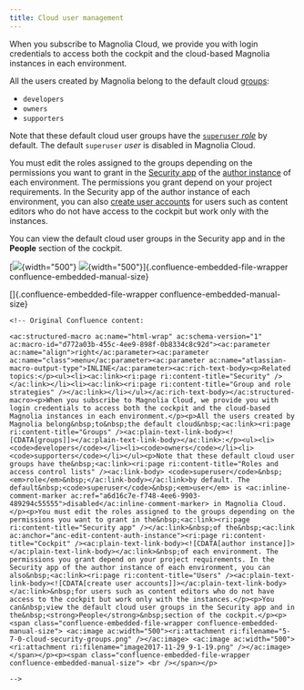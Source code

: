 ```yaml
---
title: Cloud user management
---
```


When you subscribe to Magnolia Cloud, we provide you with login
credentials to access both the cockpit and the cloud-based Magnolia
instances in each environment.

All the users created by Magnolia belong to the default cloud
[groups](/Administration/Security/Groups):

-   `developers`
-   `owners`
-   `supporters`

Note that these default cloud user groups have the [`superuser`
*role*](/Administration/Security/Roles+and+access+control+lists) by
default. The default `superuser` *user* is disabled in Magnolia Cloud.

You must edit the roles assigned to the groups depending on the
permissions you want to grant in the [Security
app](/Apps/List+of+apps/Security+app) of the [author
instance](/Magnolia+Cloud/Cockpit#edit-content-auth-instance) of each
environment. The permissions you grant depend on your project
requirements. In the Security app of the author instance of each
environment, you can also [create user
accounts](/Administration/Security/Users) for users such as content
editors who do not have access to the cockpit but work only with the
instances.

You can view the default cloud user groups in the Security app and in
the **People** section of the cockpit.

\[![](/assets/cloud/5-7-0-cloud-security-groups.png){width="500"}
![](/assets/cloud/image2017-11-29_9-1-19.png){width="500"}\]{.confluence-embedded-file-wrapper
confluence-embedded-manual-size}

\[\]{.confluence-embedded-file-wrapper confluence-embedded-manual-size}

```{=html}
<!-- Original Confluence content:

<ac:structured-macro ac:name="html-wrap" ac:schema-version="1" ac:macro-id="d772a03b-455c-4ee9-898f-0b8334c8c92d"><ac:parameter ac:name="align">right</ac:parameter><ac:parameter ac:name="class">menu</ac:parameter><ac:parameter ac:name="atlassian-macro-output-type">INLINE</ac:parameter><ac:rich-text-body><p>Related topics:</p><ul><li><ac:link><ri:page ri:content-title="Security" /></ac:link></li><li><ac:link><ri:page ri:content-title="Group and role strategies" /></ac:link></li></ul></ac:rich-text-body></ac:structured-macro><p>When you subscribe to Magnolia Cloud, we provide you with login credentials to access both the cockpit and the cloud-based Magnolia instances in each environment.</p><p>All the users created by Magnolia belong&nbsp;to&nbsp;the default cloud&nbsp;<ac:link><ri:page ri:content-title="Groups" /><ac:plain-text-link-body><![CDATA[groups]]></ac:plain-text-link-body></ac:link>:</p><ul><li><code>developers</code></li><li><code>owners</code></li><li><code>supporters</code></li></ul><p>Note that these default cloud user groups have the&nbsp;<ac:link><ri:page ri:content-title="Roles and access control lists" /><ac:link-body> <code>superuser</code>&nbsp;<em>role</em>&nbsp;</ac:link-body></ac:link>by default. The default&nbsp;<code>superuser</code>&nbsp;<em>user</em> is <ac:inline-comment-marker ac:ref="a6d16c7e-f748-4ee6-9903-489294c55555">disabled</ac:inline-comment-marker> in Magnolia Cloud.</p><p>You must edit the roles assigned to the groups depending on the permissions you want to grant in the&nbsp;<ac:link><ri:page ri:content-title="Security app" /></ac:link>&nbsp;of the&nbsp;<ac:link ac:anchor="anc-edit-content-auth-instance"><ri:page ri:content-title="Cockpit" /><ac:plain-text-link-body><![CDATA[author instance]]></ac:plain-text-link-body></ac:link>&nbsp;of each environment. The permissions you grant depend on your project requirements. In the Security app of the author instance of each environment, you can also&nbsp;<ac:link><ri:page ri:content-title="Users" /><ac:plain-text-link-body><![CDATA[create user accounts]]></ac:plain-text-link-body></ac:link>&nbsp;for users such as content editors who do not have access to the cockpit but work only with the instances.</p><p>You can&nbsp;view the default cloud user groups in the Security app and in the&nbsp;<strong>People</strong>&nbsp;section of the cockpit.</p><p><span class="confluence-embedded-file-wrapper confluence-embedded-manual-size"> <ac:image ac:width="500"><ri:attachment ri:filename="5-7-0-cloud-security-groups.png" /></ac:image> <ac:image ac:width="500"><ri:attachment ri:filename="image2017-11-29_9-1-19.png" /></ac:image> </span></p><p><span class="confluence-embedded-file-wrapper confluence-embedded-manual-size"> <br /></span></p>

-->
```
